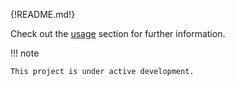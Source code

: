 {!README.md!}

Check out the [usage](usage) section for further information.


!!! note

    This project is under active development.
